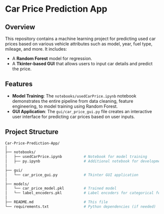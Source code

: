 # Car Price Prediction App

## Overview
This repository contains a machine learning project for predicting used car prices based on various vehicle attributes such as model, year, fuel type, mileage, and more. It includes:
- A **Random Forest** model for regression.
- A **Tkinter-based GUI** that allows users to input car details and predict the price.

## Features
- **Model Training**: The `notebooks/usedCarPrice.ipynb` notebook demonstrates the entire pipeline from data cleaning, feature engineering, to model training using Random Forest.
- **GUI Application**: The `gui/car_price_gui.py` file creates an interactive user interface for predicting car prices based on user inputs.

## Project Structure
```bash
Car-Price-Prediction-App/
│
├── notebooks/
│   ├── usedCarPrice.ipynb          # Notebook for model training
│   ├── py.ipynb                    # Additional notebook for development
│
├── gui/
│   └── car_price_gui.py            # Tkinter GUI application
│
├── models/
│   └── car_price_model.pkl         # Trained model
│   └── label_encoders.pkl          # Label encoders for categorical features
│
├── README.md                       # This file
└── requirements.txt                # Python dependencies (if needed)
